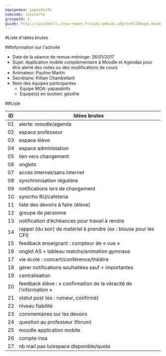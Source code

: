 ```yaml
---
equipemoa: yapasdinfo
nomcode: insalerte
groupetd: 1
guide: http://casisbelli.insa-rouen.fr/wiki/pmwiki.php?n=FilRouge.AnimerRemueMeninge
---
```


#Liste d'idées brutes

##Information sur l'activité
- Date de la séance de remue-méninge: 26/01/2017 
- Sujet: Application mobile complémentaire à Moodle et Agendas pour être alerté des notes ou des modifications de cours
- Animateur: Pauline Martin
- Secrétaire: Killian Chambellant
- Nom des équipes participantes
  - Equipe MOA: yapasdinfo
  - Equipe(s) en soutien: gosithe

##Liste

| ID 	| Idées brutes 	|
|----	|--------------	|
| 01 	| alerte: moodle/agenda      	|
| 02 	| espace professeur      	|
| 03 	| espace élève         	|
| 04 	| espace administation             	|
| 05	| lien vers changement             	|
| 06  | onglets |
| 07  | accès internet/sans internet |
| 08  | synchronisation régulière |
| 09  | notifications lors de changement |
| 10  | syncrho RU/cafeteria |
| 11  | liste des devoirs à faire (élève) |
| 12  | groupe de personne |
| 13  |notification d’échéances pour travail à rendre |
| 14  |rappel (du soir) de matériel à prendre (ex : blouse pour les CFI) |
| 15  |feedback enseignant : compteur de « vue » |
| 16  |onglet AS + tableau matchs/animation gymnase |
| 17  |vie école : concert/conférence/théâtre |
| 18  | gérer notifications souhaitées sauf + importantes|
| 19  |centralisation|
| 20  | feedback élève : « confirmation de la véracité de l’information » |
| 21  |statut post (ex : rumeur, confirmé)| 
| 22  |niveau fiabilité|
| 23  |commentaires sur les devoirs |
| 24  |question au professeur (forum)|
| 25  |moodle application mobile |
| 26  |compte insa|
| 27  |nb mail pas lu/espace disponible/quota|
